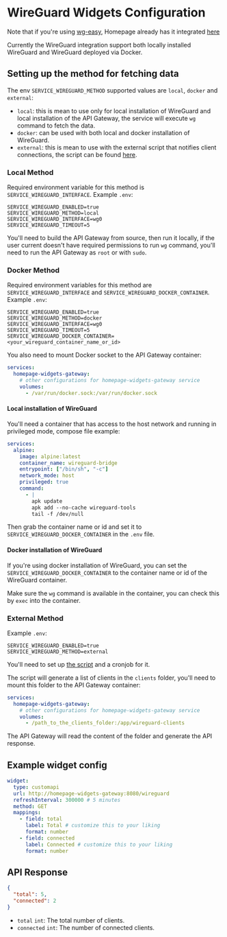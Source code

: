 # WireGuard Widgets Configuration

Note that if you're using [wg-easy](https://github.com/wg-easy/wg-easy), Homepage already has it integrated [here](https://gethomepage.dev/widgets/services/wgeasy)

Currently the WireGuard integration support both locally installed WireGuard and WireGuard deployed via Docker.

## Setting up the method for fetching data

The env `SERVICE_WIREGUARD_METHOD` supported values are `local`, `docker` and `external`:

- `local`: this is mean to use only for local installation of WireGuard and local installation of the API Gateway, the service will execute `wg` command to fetch the data.
- `docker`: can be used with both local and docker installation of WireGuard.
- `external`: this is mean to use with the external script that notifies client connections, the script can be found [here](https://github.com/FuLygon/wireguard-client-connection-notification).

### Local Method

Required environment variable for this method is `SERVICE_WIREGUARD_INTERFACE`. Example `.env`:

```dotenv
SERVICE_WIREGUARD_ENABLED=true
SERVICE_WIREGUARD_METHOD=local
SERVICE_WIREGUARD_INTERFACE=wg0
SERVICE_WIREGUARD_TIMEOUT=5
```

You'll need to build the API Gateway from source, then run it locally, if the user current doesn't have required permissions to run `wg` command, you'll need to run the API Gateway as `root` or with `sudo`.

### Docker Method

Required environment variables for this method are `SERVICE_WIREGUARD_INTERFACE` and `SERVICE_WIREGUARD_DOCKER_CONTAINER`. Example `.env`:

```dotenv
SERVICE_WIREGUARD_ENABLED=true
SERVICE_WIREGUARD_METHOD=docker
SERVICE_WIREGUARD_INTERFACE=wg0
SERVICE_WIREGUARD_TIMEOUT=5
SERVICE_WIREGUARD_DOCKER_CONTAINER=<your_wireguard_container_name_or_id>
```

You also need to mount Docker socket to the API Gateway container:

```yaml
services:
  homepage-widgets-gateway:
    # other configurations for homepage-widgets-gateway service
    volumes:
      - /var/run/docker.sock:/var/run/docker.sock
```

#### Local installation of WireGuard

You'll need a container that has access to the host network and running in privileged mode, compose file example:

```yaml
services:
  alpine:
    image: alpine:latest
    container_name: wireguard-bridge
    entrypoint: ["/bin/sh", "-c"]
    network_mode: host
    privileged: true
    command:
      - |
        apk update
        apk add --no-cache wireguard-tools
        tail -f /dev/null
```

Then grab the container name or id and set it to `SERVICE_WIREGUARD_DOCKER_CONTAINER` in the `.env` file.

#### Docker installation of WireGuard

If you're using docker installation of WireGuard, you can set the `SERVICE_WIREGUARD_DOCKER_CONTAINER` to the container name or id of the WireGuard container.

Make sure the `wg` command is available in the container, you can check this by `exec` into the container.

### External Method

Example `.env`:

```dotenv
SERVICE_WIREGUARD_ENABLED=true
SERVICE_WIREGUARD_METHOD=external
```

You'll need to set up [the script](https://github.com/FuLygon/wireguard-client-connection-notification) and a cronjob for it.

The script will generate a list of clients in the `clients` folder, you'll need to mount this folder to the API Gateway container:

```yaml
services:
  homepage-widgets-gateway:
    # other configurations for homepage-widgets-gateway service
    volumes:
      - /path_to_the_clients_folder:/app/wireguard-clients
```

The API Gateway will read the content of the folder and generate the API response.

## Example widget config

```yaml
widget:
  type: customapi
  url: http://homepage-widgets-gateway:8080/wireguard
  refreshInterval: 300000 # 5 minutes
  method: GET
  mappings:
    - field: total
      label: Total # customize this to your liking
      format: number
    - field: connected
      label: Connected # customize this to your liking
      format: number
```

## API Response

```json
{
  "total": 5,
  "connected": 2
}
```

- `total` `int`: The total number of clients.
- `connected` `int`: The number of connected clients.
